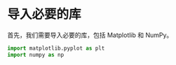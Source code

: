 # 导入必要的库

首先，我们需要导入必要的库，包括 Matplotlib 和 NumPy。

```python
import matplotlib.pyplot as plt
import numpy as np
```
